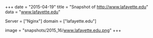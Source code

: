 
+++
date = "2015-04-19"
title = "Snapshot of http://www.lafayette.edu"
data = "www.lafayette.edu"

Server = ["Nginx"]
domain = ["lafayette.edu"]

  image = "snapshots/2015_16/www.lafayette.edu.png"
+++
#
